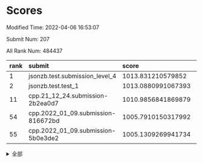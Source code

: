 # Scores

Modified Time: 2022-04-06 16:53:07

Submit Num: 207

All Rank Num: 484437

| rank |               submit               |       score        |       sigma        | pk_num |
| :--- | :--------------------------------- | :----------------- | :----------------- | :----- |
| 1    | jsonzb.test.submission_level_4     | 1013.831210579852  | 0.794610390291702  | 9359   |
| 2    | jsonzb.test.test_1                 | 1013.0880991067393 | 0.8312759382837174 | 9363   |
| 11   | cpp.21_12_24.submission-2b2ea0d7   | 1010.9856841869879 | 0.7938617323643142 | 9360   |
| 54   | cpp.2022_01_09.submission-816672bd | 1005.7910150317992 | 0.7191217455028917 | 9361   |
| 55   | cpp.2022_01_09.submission-5b0e3de2 | 1005.1309269941734 | 0.7123266091836643 | 9365   |


<details>
<summary>全部</summary>

| rank |                 submit                 |       score        |       sigma        | pk_num |
| :--- | :------------------------------------- | :----------------- | :----------------- | :----- |
| 1    | jsonzb.test.submission_level_4         | 1013.831210579852  | 0.794610390291702  | 9359   |
| 2    | jsonzb.test.test_1                     | 1013.0880991067393 | 0.8312759382837174 | 9363   |
| 3    | gobigger.level_3.submission_level_3_39 | 1011.7925399659275 | 0.7660582779095063 | 9364   |
| 4    | gobigger.level_3.submission_level_3_22 | 1011.1895490931581 | 0.7700288577032218 | 9365   |
| 5    | gobigger.level_3.submission_level_3_47 | 1011.1444577412944 | 0.764131632662121  | 9360   |
| 6    | gobigger.level_3.submission_level_3_18 | 1011.1373815154586 | 0.7646049726840388 | 9360   |
| 7    | gobigger.level_3.submission_level_3_46 | 1011.1124768201901 | 0.7608321010130811 | 9359   |
| 8    | gobigger.level_3.submission_level_3_42 | 1011.0528394693237 | 0.7860588322540112 | 9364   |
| 9    | gobigger.level_3.submission_level_3_24 | 1011.0319567497095 | 0.7783000548058231 | 9366   |
| 10   | gobigger.level_3.submission_level_3_43 | 1011.0028403318088 | 0.7555341457968661 | 9360   |
| 11   | cpp.21_12_24.submission-2b2ea0d7       | 1010.9856841869879 | 0.7938617323643142 | 9360   |
| 12   | gobigger.level_3.submission_level_3_2  | 1010.7700644308893 | 0.7765653913238953 | 9354   |
| 13   | gobigger.level_3.submission_level_3_37 | 1010.6316845206474 | 0.7582011008460344 | 9363   |
| 14   | gobigger.level_3.submission_level_3_21 | 1010.6268471921758 | 0.7860592136423192 | 9365   |
| 15   | gobigger.level_3.submission_level_3_35 | 1010.5558703710393 | 0.7559014286963486 | 9361   |
| 16   | gobigger.level_3.submission_level_3_12 | 1010.551678360126  | 0.7549892438491894 | 9362   |
| 17   | gobigger.level_3.submission_level_3_23 | 1010.461098040615  | 0.7449538127884788 | 9357   |
| 18   | gobigger.level_3.submission_level_3_19 | 1010.3683643722936 | 0.7711208910853432 | 9360   |
| 19   | gobigger.level_3.submission_level_3_31 | 1010.3610796145725 | 0.7623084742354678 | 9359   |
| 20   | gobigger.level_3.submission_level_3_41 | 1010.3497624908542 | 0.778040687892625  | 9360   |
| 21   | gobigger.level_3.submission_level_3_20 | 1010.3472283879487 | 0.8030164143314382 | 9361   |
| 22   | gobigger.level_3.submission_level_3_36 | 1010.2656454827477 | 0.751829719758315  | 9361   |
| 23   | gobigger.level_3.submission_level_3_28 | 1010.256843311698  | 0.7663859083137881 | 9362   |
| 24   | gobigger.level_3.submission_level_3_38 | 1010.2255987376358 | 0.7450860651949297 | 9358   |
| 25   | gobigger.level_3.submission_level_3_14 | 1010.2232668765807 | 0.7681211731927416 | 9362   |
| 26   | gobigger.level_3.submission_level_3_45 | 1010.1430665105614 | 0.7608465466563851 | 9356   |
| 27   | gobigger.level_3.submission_level_3_7  | 1010.0213010051394 | 0.766230684047654  | 9358   |
| 28   | gobigger.level_3.submission_level_3_27 | 1009.9362606252303 | 0.7670319907796618 | 9360   |
| 29   | gobigger.level_3.submission_level_3_9  | 1009.8623310189975 | 0.756105891933978  | 9361   |
| 30   | gobigger.level_3.submission_level_3_17 | 1009.8460200791577 | 0.7707837108700913 | 9366   |
| 31   | gobigger.level_3.submission_level_3_49 | 1009.8435559832274 | 0.7483296173953261 | 9362   |
| 32   | gobigger.level_3.submission_level_3_33 | 1009.822182556349  | 0.7420706615038372 | 9358   |
| 33   | gobigger.level_3.submission_level_3_10 | 1009.781869965443  | 0.7558336534359883 | 9364   |
| 34   | gobigger.level_3.submission_level_3_3  | 1009.7777654179869 | 0.7438670664567207 | 9359   |
| 35   | gobigger.level_3.submission_level_3_34 | 1009.7698338093487 | 0.7607051795811826 | 9362   |
| 36   | gobigger.level_3.submission_level_3_11 | 1009.7664195398274 | 0.7574738609343195 | 9363   |
| 37   | gobigger.level_3.submission_level_3_6  | 1009.6772046526129 | 0.7594253846637813 | 9361   |
| 38   | gobigger.level_3.submission_level_3_26 | 1009.6391728994258 | 0.7545079603859547 | 9363   |
| 39   | gobigger.level_3.submission_level_3_1  | 1009.6106756392825 | 0.7429121434938674 | 9362   |
| 40   | gobigger.level_3.submission_level_3_30 | 1009.5558583922381 | 0.7442893979366939 | 9362   |
| 41   | gobigger.level_3.submission_level_3_40 | 1009.5481816427455 | 0.7520885445612397 | 9362   |
| 42   | gobigger.level_3.submission_level_3_15 | 1009.2601547506665 | 0.750635563535655  | 9363   |
| 43   | gobigger.level_3.submission_level_3_29 | 1009.245699488404  | 0.7685488958019887 | 9359   |
| 44   | gobigger.level_3.submission_level_3_44 | 1009.1541141647168 | 0.7576468510013527 | 9361   |
| 45   | gobigger.level_3.submission_level_3_25 | 1009.1414444406252 | 0.7456790486861561 | 9359   |
| 46   | gobigger.level_3.submission_level_3_4  | 1009.0266058662439 | 0.7543303986508075 | 9357   |
| 47   | gobigger.level_3.submission_level_3_5  | 1008.9389891921988 | 0.7529140003535593 | 9362   |
| 48   | gobigger.level_3.submission_level_3_16 | 1008.9268213277473 | 0.7497059209034873 | 9361   |
| 49   | gobigger.level_3.submission_level_3_8  | 1008.9234528326532 | 0.746865323447628  | 9365   |
| 50   | gobigger.level_3.submission_level_3_0  | 1008.8450473388524 | 0.7377245406780287 | 9359   |
| 51   | gobigger.level_3.submission_level_3_48 | 1008.8330988392121 | 0.7540082947031347 | 9364   |
| 52   | gobigger.level_3.submission_level_3_13 | 1008.7014411575009 | 0.7473956027014997 | 9364   |
| 53   | gobigger.level_3.submission_level_3_32 | 1008.6104729659784 | 0.7552227887335943 | 9359   |
| 54   | cpp.2022_01_09.submission-816672bd     | 1005.7910150317992 | 0.7191217455028917 | 9361   |
| 55   | cpp.2022_01_09.submission-5b0e3de2     | 1005.1309269941734 | 0.7123266091836643 | 9365   |
| 56   | gobigger.level_1.submission_level_1_35 | 1004.9286731438641 | 0.7279350809869115 | 9362   |
| 57   | gobigger.level_1.submission_level_1_34 | 1004.5982513590299 | 0.7077298574151625 | 9357   |
| 58   | gobigger.level_1.submission_level_1_18 | 1004.4845157773076 | 0.7246442723452273 | 9358   |
| 59   | gobigger.level_1.submission_level_1_40 | 1004.1737163935577 | 0.7155905899934641 | 9357   |
| 60   | gobigger.level_1.submission_level_1_19 | 1004.1259683221621 | 0.7120562542251707 | 9357   |
| 61   | gobigger.level_1.submission_level_1_47 | 1004.0129317815383 | 0.7216470432953208 | 9364   |
| 62   | gobigger.level_1.submission_level_1_45 | 1003.9746065268135 | 0.7186898171137763 | 9362   |
| 63   | gobigger.level_1.submission_level_1_26 | 1003.9070436449556 | 0.7133914103787896 | 9363   |
| 64   | gobigger.level_1.submission_level_1_7  | 1003.8777158233477 | 0.7014505282406995 | 9363   |
| 65   | gobigger.level_1.submission_level_1_3  | 1003.8693894694803 | 0.7132263653369346 | 9358   |
| 66   | gobigger.level_1.submission_level_1_37 | 1003.8272365023587 | 0.726704304333548  | 9360   |
| 67   | gobigger.level_1.submission_level_1_27 | 1003.7305401514197 | 0.7084811271487325 | 9366   |
| 68   | gobigger.level_1.submission_level_1_5  | 1003.6436038392903 | 0.7337885112527426 | 9359   |
| 69   | gobigger.level_1.submission_level_1_8  | 1003.5507305084916 | 0.7143372201578715 | 9359   |
| 70   | gobigger.level_1.submission_level_1_11 | 1003.532558995488  | 0.7172253805108246 | 9362   |
| 71   | gobigger.level_1.submission_level_1_32 | 1003.4329959527369 | 0.7215128094561277 | 9362   |
| 72   | gobigger.level_1.submission_level_1_20 | 1003.4196810609465 | 0.7174997272823966 | 9364   |
| 73   | gobigger.level_1.submission_level_1_30 | 1003.3757432425174 | 0.7306448306041644 | 9357   |
| 74   | gobigger.level_1.submission_level_1_12 | 1003.3600055226183 | 0.7141111533595749 | 9360   |
| 75   | gobigger.level_1.submission_level_1_36 | 1003.3563002112909 | 0.7164801110430521 | 9363   |
| 76   | gobigger.level_1.submission_level_1_43 | 1003.3292846051818 | 0.7203609186179408 | 9363   |
| 77   | gobigger.level_1.submission_level_1_33 | 1003.3229101377261 | 0.7189845362908655 | 9364   |
| 78   | gobigger.level_1.submission_level_1_38 | 1003.2741698765733 | 0.7177067599817539 | 9361   |
| 79   | gobigger.level_1.submission_level_1_25 | 1003.2162865501987 | 0.7190171704987992 | 9365   |
| 80   | gobigger.level_1.submission_level_1_23 | 1003.2087535457122 | 0.7164439230901647 | 9366   |
| 81   | gobigger.level_1.submission_level_1_0  | 1003.1518378177321 | 0.7139238321641497 | 9361   |
| 82   | gobigger.level_1.submission_level_1_46 | 1003.1267203383935 | 0.7208516057374834 | 9363   |
| 83   | gobigger.level_1.submission_level_1_49 | 1003.0730306559194 | 0.7216109846059983 | 9357   |
| 84   | gobigger.level_1.submission_level_1_29 | 1003.0354298424126 | 0.7221993559350643 | 9360   |
| 85   | gobigger.level_1.submission_level_1_1  | 1003.014030668023  | 0.7193704158028281 | 9368   |
| 86   | gobigger.level_1.submission_level_1_24 | 1002.9834411735819 | 0.7161594155731354 | 9359   |
| 87   | gobigger.level_1.submission_level_1_22 | 1002.9632398596261 | 0.7101802567905192 | 9362   |
| 88   | gobigger.level_1.submission_level_1_41 | 1002.9046865064319 | 0.7182643967253974 | 9357   |
| 89   | gobigger.level_1.submission_level_1_15 | 1002.8997735187552 | 0.7087450784920767 | 9364   |
| 90   | gobigger.level_1.submission_level_1_13 | 1002.8215067785144 | 0.708478903452205  | 9367   |
| 91   | gobigger.level_1.submission_level_1_4  | 1002.7767931706254 | 0.7107804304075124 | 9361   |
| 92   | gobigger.level_1.submission_level_1_16 | 1002.7678383345499 | 0.7022202928839739 | 9367   |
| 93   | gobigger.level_1.submission_level_1_10 | 1002.7515568919026 | 0.7109517972111487 | 9361   |
| 94   | gobigger.level_1.submission_level_1_42 | 1002.7420786727068 | 0.7151109712842473 | 9362   |
| 95   | gobigger.level_1.submission_level_1_28 | 1002.6784948998534 | 0.7238857459020059 | 9367   |
| 96   | gobigger.level_1.submission_level_1_39 | 1002.6672256117955 | 0.7262604459221628 | 9355   |
| 97   | gobigger.level_1.submission_level_1_44 | 1002.5236906567665 | 0.7118054681373751 | 9361   |
| 98   | gobigger.level_1.submission_level_1_14 | 1002.4961930289495 | 0.7125989688652669 | 9366   |
| 99   | gobigger.level_1.submission_level_1_31 | 1002.4944317905755 | 0.714143137888265  | 9358   |
| 100  | gobigger.level_1.submission_level_1_48 | 1002.4852939382486 | 0.7110269676432285 | 9359   |
| 101  | gobigger.level_1.submission_level_1_9  | 1002.3727077769349 | 0.7133893211577206 | 9364   |
| 102  | gobigger.level_1.submission_level_1_17 | 1002.1967349518776 | 0.7109433864476074 | 9359   |
| 103  | gobigger.level_1.submission_level_1_2  | 1002.1936978922884 | 0.7146970450099548 | 9360   |
| 104  | gobigger.level_1.submission_level_1_6  | 1002.1211586306123 | 0.7155799002719183 | 9363   |
| 105  | gobigger.level_1.submission_level_1_21 | 1001.8920392624008 | 0.7051664668689095 | 9360   |
| 106  | gobigger.random.submission_random_39   | 997.8640011396134  | 0.7115880514921936 | 9363   |
| 107  | gobigger.random.submission_random_10   | 997.4147388597316  | 0.698511811628577  | 9359   |
| 108  | gobigger.random.submission_random_34   | 997.1521791861957  | 0.6959697033052004 | 9359   |
| 109  | gobigger.random.submission_random_43   | 996.8761199536087  | 0.715836387080088  | 9368   |
| 110  | gobigger.random.submission_random_12   | 996.8105885254057  | 0.712147938071504  | 9363   |
| 111  | gobigger.random.submission_random_48   | 996.7348505323015  | 0.717224995230145  | 9363   |
| 112  | gobigger.random.submission_random_20   | 996.718041000558   | 0.708731555743938  | 9362   |
| 113  | gobigger.random.submission_random_41   | 996.6675744234061  | 0.7064115844699369 | 9363   |
| 114  | gobigger.random.submission_random_21   | 996.6568207946876  | 0.712403589036275  | 9361   |
| 115  | gobigger.random.submission_random_7    | 996.6522493019736  | 0.719073419285773  | 9361   |
| 116  | gobigger.random.submission_random_42   | 996.6444351704025  | 0.7124335662645717 | 9357   |
| 117  | gobigger.random.submission_random_6    | 996.6334868560936  | 0.7160972602686774 | 9363   |
| 118  | gobigger.random.submission_random_9    | 996.6207174021386  | 0.7061138515538307 | 9363   |
| 119  | gobigger.random.submission_random_40   | 996.5976920760688  | 0.7070134301740938 | 9364   |
| 120  | gobigger.random.submission_random_49   | 996.5466839505194  | 0.6992886692759106 | 9360   |
| 121  | gobigger.random.submission_random_18   | 996.4347118772273  | 0.7085089426854931 | 9362   |
| 122  | gobigger.random.submission_random_14   | 996.4096797879251  | 0.7122206431399449 | 9358   |
| 123  | gobigger.random.submission_random_13   | 996.3794672001253  | 0.7166138916938007 | 9360   |
| 124  | gobigger.random.submission_random_16   | 996.3733303259856  | 0.7057962289435445 | 9363   |
| 125  | gobigger.random.submission_random_3    | 996.3271090855461  | 0.711656973727195  | 9357   |
| 126  | gobigger.random.submission_random_31   | 996.2989329766028  | 0.7109845539793127 | 9361   |
| 127  | gobigger.random.submission_random_0    | 996.2933064437336  | 0.7043968766916363 | 9354   |
| 128  | gobigger.random.submission_random_38   | 996.2883988788413  | 0.7026509789945705 | 9366   |
| 129  | gobigger.random.submission_random_19   | 996.2529479527585  | 0.7027445757337119 | 9359   |
| 130  | gobigger.random.submission_random_1    | 996.2127490759323  | 0.7221679404930433 | 9363   |
| 131  | gobigger.random.submission_random_25   | 996.1390879527617  | 0.7094188424003997 | 9362   |
| 132  | gobigger.random.submission_random_29   | 996.0411689189331  | 0.7148683430266815 | 9363   |
| 133  | gobigger.random.submission_random_8    | 995.9780271027428  | 0.706622177108504  | 9362   |
| 134  | gobigger.random.submission_random_5    | 995.9778375279745  | 0.7107713358802192 | 9355   |
| 135  | gobigger.random.submission_random_45   | 995.953845710689   | 0.7131160019196331 | 9359   |
| 136  | gobigger.random.submission_random_4    | 995.8648226432041  | 0.7009591372320125 | 9357   |
| 137  | gobigger.random.submission_random_28   | 995.8575296387604  | 0.7105426904053739 | 9361   |
| 138  | gobigger.random.submission_random_26   | 995.8360734932281  | 0.7124789074620108 | 9358   |
| 139  | gobigger.random.submission_random_30   | 995.8359466443806  | 0.7113661278372417 | 9365   |
| 140  | gobigger.random.submission_random_47   | 995.8057548489912  | 0.7150241900295241 | 9355   |
| 141  | gobigger.random.submission_random_36   | 995.8014330269101  | 0.7201251943793059 | 9358   |
| 142  | gobigger.random.submission_random_24   | 995.7931373564703  | 0.7093945938112785 | 9365   |
| 143  | gobigger.random.submission_random_11   | 995.7906195289285  | 0.7182796788810806 | 9362   |
| 144  | gobigger.random.submission_random_23   | 995.78166787412    | 0.7127951738932046 | 9356   |
| 145  | gobigger.random.submission_random_22   | 995.7727932683639  | 0.7002120016252271 | 9360   |
| 146  | gobigger.random.submission_random_37   | 995.7621508681433  | 0.7127001930599537 | 9363   |
| 147  | gobigger.random.submission_random_15   | 995.702131365677   | 0.7128705989236301 | 9362   |
| 148  | gobigger.random.submission_random_33   | 995.6328882648111  | 0.717330735960457  | 9360   |
| 149  | gobigger.random.submission_random_32   | 995.4482273368342  | 0.7154666754786665 | 9358   |
| 150  | gobigger.random.submission_random_35   | 995.4247473970195  | 0.7111581824702895 | 9360   |
| 151  | gobigger.random.submission_random_17   | 995.2738141520712  | 0.7198255588685728 | 9363   |
| 152  | gobigger.random.submission_random_27   | 995.2708158676453  | 0.7060473760327429 | 9359   |
| 153  | gobigger.random.submission_random_44   | 995.2662181397632  | 0.7155664888827666 | 9360   |
| 154  | gobigger.random.submission_random_46   | 995.133777818387   | 0.7005967090736765 | 9362   |
| 155  | gobigger.random.submission_random_2    | 994.7957189660054  | 0.7190227165090843 | 9361   |
| 156  | gobigger.level_2.submission_level_2_16 | 994.4878269417625  | 0.7199012387962535 | 9364   |
| 157  | gobigger.level_2.submission_level_2_5  | 994.0252283786086  | 0.7518887550125355 | 9365   |
| 158  | gobigger.level_2.submission_level_2_1  | 993.2152103174601  | 0.7312376811749624 | 9364   |
| 159  | gobigger.level_2.submission_level_2_47 | 993.1265698283609  | 0.7338847186614563 | 9360   |
| 160  | gobigger.level_2.submission_level_2_6  | 993.0783948299052  | 0.7411401936546677 | 9364   |
| 161  | gobigger.level_2.submission_level_2_43 | 993.0769830033374  | 0.773167651326908  | 9354   |
| 162  | gobigger.level_2.submission_level_2_22 | 992.9661723276573  | 0.7378272035013899 | 9361   |
| 163  | gobigger.level_2.submission_level_2_26 | 992.9246316091603  | 0.7486244355875246 | 9361   |
| 164  | gobigger.level_2.submission_level_2_2  | 992.8702235764212  | 0.7297682628272975 | 9358   |
| 165  | gobigger.level_2.submission_level_2_25 | 992.7670727625432  | 0.7507347216515879 | 9356   |
| 166  | gobigger.level_2.submission_level_2_20 | 992.7034606603207  | 0.7320545354694304 | 9364   |
| 167  | gobigger.level_2.submission_level_2_34 | 992.677706845649   | 0.7453049255606535 | 9361   |
| 168  | gobigger.level_2.submission_level_2_48 | 992.5768795914072  | 0.7466636154263243 | 9356   |
| 169  | gobigger.level_2.submission_level_2_8  | 992.5521489172285  | 0.733924940239692  | 9363   |
| 170  | gobigger.level_2.submission_level_2_17 | 992.482220503175   | 0.754814996191127  | 9358   |
| 171  | gobigger.level_2.submission_level_2_37 | 992.4612276428375  | 0.7327529103884409 | 9362   |
| 172  | gobigger.level_2.submission_level_2_3  | 992.4359206907062  | 0.7356152279698854 | 9360   |
| 173  | gobigger.level_2.submission_level_2_32 | 992.3924863413213  | 0.7345143328888398 | 9362   |
| 174  | gobigger.level_2.submission_level_2_23 | 992.1717398804501  | 0.7354414523293205 | 9358   |
| 175  | gobigger.level_2.submission_level_2_36 | 992.1282711276225  | 0.7536876360490729 | 9367   |
| 176  | gobigger.level_2.submission_level_2_11 | 992.1267160754246  | 0.7507143081682615 | 9357   |
| 177  | gobigger.level_2.submission_level_2_41 | 992.0855630109834  | 0.7440436842226297 | 9358   |
| 178  | gobigger.level_2.submission_level_2_31 | 992.0749670668629  | 0.7373333041719099 | 9363   |
| 179  | gobigger.level_2.submission_level_2_12 | 992.0136178240094  | 0.741426993871358  | 9360   |
| 180  | gobigger.level_2.submission_level_2_49 | 991.9827842123194  | 0.750545518572639  | 9358   |
| 181  | gobigger.level_2.submission_level_2_35 | 991.9779943442857  | 0.74273499093848   | 9361   |
| 182  | gobigger.level_2.submission_level_2_44 | 991.9040365381228  | 0.7309837439653929 | 9366   |
| 183  | gobigger.level_2.submission_level_2_30 | 991.8101309726175  | 0.746288877834062  | 9362   |
| 184  | gobigger.level_2.submission_level_2_46 | 991.8089455587422  | 0.7562550738988103 | 9358   |
| 185  | gobigger.level_2.submission_level_2_42 | 991.7950280940062  | 0.7477484085561645 | 9366   |
| 186  | gobigger.level_2.submission_level_2_40 | 991.7664053863098  | 0.7473012757741004 | 9361   |
| 187  | gobigger.level_2.submission_level_2_33 | 991.7494162268433  | 0.7481805468694152 | 9364   |
| 188  | gobigger.level_2.submission_level_2_45 | 991.7167917916237  | 0.7878178826942295 | 9362   |
| 189  | gobigger.level_2.submission_level_2_7  | 991.6840362814627  | 0.752663367694784  | 9358   |
| 190  | gobigger.level_2.submission_level_2_38 | 991.6746160195079  | 0.7493428593551723 | 9365   |
| 191  | gobigger.level_2.submission_level_2_21 | 991.6270011916812  | 0.7386862897134437 | 9364   |
| 192  | gobigger.level_2.submission_level_2_39 | 991.5070185843224  | 0.7290092212856608 | 9361   |
| 193  | gobigger.level_2.submission_level_2_9  | 991.5008442553175  | 0.7559800215155826 | 9362   |
| 194  | gobigger.level_2.submission_level_2_15 | 991.4606115839781  | 0.7770117436824611 | 9364   |
| 195  | gobigger.level_2.submission_level_2_13 | 991.4590429939335  | 0.7588906539184677 | 9359   |
| 196  | gobigger.level_2.submission_level_2_14 | 991.4541578151186  | 0.754877065349627  | 9364   |
| 197  | gobigger.level_2.submission_level_2_4  | 991.4488488391295  | 0.7368648818678646 | 9364   |
| 198  | gobigger.level_2.submission_level_2_27 | 991.44839115328    | 0.7382212035139718 | 9360   |
| 199  | gobigger.level_2.submission_level_2_0  | 991.430348824614   | 0.7552366111929477 | 9360   |
| 200  | gobigger.level_2.submission_level_2_10 | 991.2883722656828  | 0.7351791659556076 | 9360   |
| 201  | gobigger.level_2.submission_level_2_29 | 991.1705213654712  | 0.748520962727524  | 9361   |
| 202  | gobigger.level_2.submission_level_2_19 | 991.109437995654   | 0.7769171196304848 | 9360   |
| 203  | gobigger.level_2.submission_level_2_24 | 991.0224841197956  | 0.742334574742919  | 9360   |
| 204  | gobigger.level_2.submission_level_2_18 | 990.9539842918547  | 0.7492189059891504 | 9362   |
| 205  | gobigger.level_2.submission_level_2_28 | 990.3411958029421  | 0.7631271735266805 | 9356   |
| 206  | gobigger.none.submission_none_0        | 977.7532493598574  | 1.3097943104955414 | 9362   |
| 207  | gobigger.none.submission_none_1        | 974.8363385123158  | 1.5689622021011989 | 9361   |

</details>